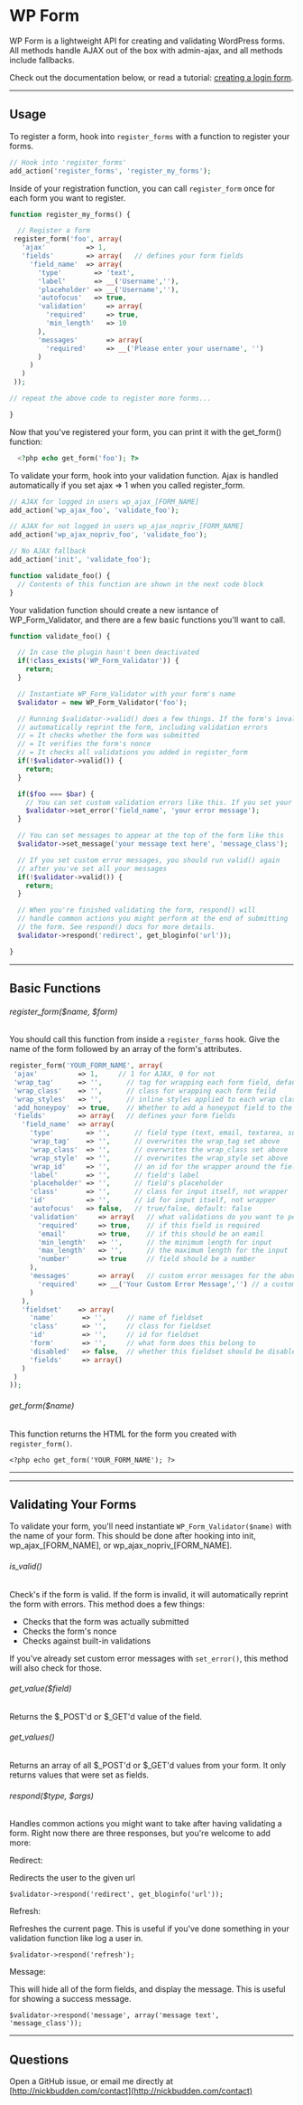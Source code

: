 # WP Form

WP Form is a lightweight API for creating and validating WordPress forms. All methods handle AJAX out of the box with admin-ajax, and all methods include fallbacks.

Check out the documentation below, or read a tutorial: [creating a login form](http://nickbudden.com/wp-form-wordpress-form-builder-plugin).

***

## Usage

To register a form, hook into `register_forms` with a function to register your forms.

```php
// Hook into 'register_forms'
add_action('register_forms', 'register_my_forms');
```

Inside of your registration function, you can call ```register_form``` once for each form you want to register.

```php
function register_my_forms() {

  // Register a form
 register_form('foo', array(
   'ajax'          => 1,
   'fields'        => array(   // defines your form fields
     'field_name'  => array(
       'type'        => 'text',
       'label'       => __('Username',''),
       'placeholder' => __('Username',''),
       'autofocus'   => true,
       'validation'     => array(
         'required'     => true,
         'min_length'   => 10
       ),
       'messages'       => array(
         'required'     => __('Please enter your username', '')
       )
     )
   )
 ));

// repeat the above code to register more forms...

}
```

Now that you've registered your form, you can print it with the get_form() function:

```php
  <?php echo get_form('foo'); ?>
```

To validate your form, hook into your validation function. Ajax is handled automatically if you set ajax => 1 when you called register_form.

```php
// AJAX for logged in users wp_ajax_[FORM_NAME]
add_action('wp_ajax_foo', 'validate_foo');

// AJAX for not logged in users wp_ajax_nopriv_[FORM_NAME]
add_action('wp_ajax_nopriv_foo', 'validate_foo');

// No AJAX fallback
add_action('init', 'validate_foo');

function validate_foo() {
  // Contents of this function are shown in the next code block
}
```

Your validation function should create a new isntance of WP_Form_Validator, and there are a few basic functions you'll want to call.

```php
function validate_foo() {

  // In case the plugin hasn't been deactivated
  if(!class_exists('WP_Form_Validator')) {
    return;
  }

  // Instantiate WP_Form_Validator with your form's name
  $validator = new WP_Form_Validator('foo');

  // Running $validator->valid() does a few things. If the form's invalid it will
  // automatically reprint the form, including validation errors
  // = It checks whether the form was submitted
  // = It verifies the form's nonce
  // = It checks all validations you added in register_form
  if(!$validator->valid()) {
    return;
  }

  if($foo === $bar) {
    // You can set custom validation errors like this. If you set your
    $validator->set_error('field_name', 'your error message');
  }

  // You can set messages to appear at the top of the form like this
  $validator->set_message('your message text here', 'message_class');

  // If you set custom error messages, you should run valid() again
  // after you've set all your messages
  if(!$validator->valid()) {
    return;
  }

  // When you're finished validating the form, respond() will
  // handle common actions you might perform at the end of submitting
  // the form. See respond() docs for more details.
  $validator->respond('redirect', get_bloginfo('url'));

}
```

***

## Basic Functions

###### register_form($name, $form)

You should call this function from inside a ```register_forms``` hook. Give the name of the form followed by an array of the form's attributes.

```php
register_form('YOUR_FORM_NAME', array(
 'ajax'          => 1,     // 1 for AJAX, 0 for not
 'wrap_tag'      => '',      // tag for wrapping each form field, default: div
 'wrap_class'    => '',      // class for wrapping each form feild
 'wrap_styles'   => '',      // inline styles applied to each wrap class, if you're into that
 'add_honeypoy'  => true,    // Whether to add a honeypot field to the form, default: true
 'fields'        => array(   // defines your form fields
   'field_name'  => array(
     'type'        => '',      // field type (text, email, textarea, submit, etc.) default: text
     'wrap_tag'    => '',      // overwrites the wrap_tag set above
     'wrap_class'  => '',      // overwrites the wrap_class set above
     'wrap_style'  => '',      // overwrites the wrap_style set above
     'wrap_id'     => '',      // an id for the wrapper around the field
     'label'       => '',      // field's label
     'placeholder' => '',      // field's placeholder
     'class'       => '',      // class for input itself, not wrapper
     'id'          => '',      // id for input itself, not wrapper
     'autofocus'   => false,   // true/false, default: false
     'validation'     => array(   // what validations do you want to perform on this field?
       'required'     => true,    // if this field is required
       'email'        => true,    // if this should be an eamil
       'min_length'   => '',      // the minimum length for input
       'max_length'   => '',      // the maximum length for the input
       'number'       => true     // field should be a number
     ),
     'messages'       => array(   // custom error messages for the above validations
       'required'     => __('Your Custom Error Message','') // a custom error message
     )
   ),
   'fieldset'    => array(
     'name'       => '',     // name of fieldset
     'class'      => '',     // class for fieldset
     'id'         => '',     // id for fieldset
     'form'       => '',     // what form does this belong to
     'disabled'   => false,  // whether this fieldset should be disabled
     'fields'     => array()
   )
 )
));
```

###### get_form($name)

This function returns the HTML for the form you created with ```register_form()```.

```<?php echo get_form('YOUR_FORM_NAME'); ?>```

***

***

## Validating Your Forms

To validate your form, you'll need instantiate ```WP_Form_Validator($name)``` with the name of your form. This should be done after hooking into init, wp_ajax_[FORM_NAME], or wp_ajax_nopriv_[FORM_NAME].

###### is_valid()

Check's if the form is valid. If the form is invalid, it will automatically reprint the form with errors. This method does a few things:

* Checks that the form was actually submitted
* Checks the form's nonce
* Checks against built-in validations

If you've already set custom error messages with ```set_error()```, this method will also check for those.

###### get_value($field)

Returns the $_POST'd or $_GET'd value of the field.

###### get_values()

Returns an array of all $_POST'd or $_GET'd values from your form. It only returns values that were set as fields.

###### respond($type, $args)

Handles common actions you might want to take after having validating a form. Right now there are three responses, but you're welcome to add more:

Redirect:

Redirects the user to the given url

```$validator->respond('redirect', get_bloginfo('url'));```

Refresh:

Refreshes the current page. This is useful if you've done something in your validation function like log a user in.

```$validator->respond('refresh');```

Message:

This will hide all of the form fields, and display the message. This is useful for showing a success message.

```$validator->respond('message', array('message text', 'message_class'));```

***

## Questions

Open a GitHub issue, or email me directly at [http://nickbudden.com/contact](http://nickbudden.com/contact)